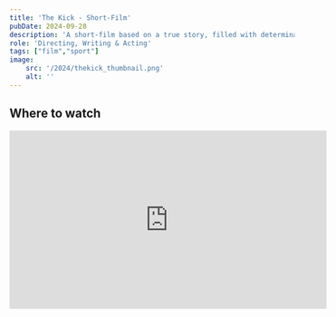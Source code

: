 ```yaml
---
title: 'The Kick - Short-Film'
pubDate: 2024-09-28
description: 'A short-film based on a true story, filled with determination, excitement and skill. The film tells the story of a young boy who has been injured for a long time and is finally returning to one of the things he loves most. The story is relatable by every athlete who has been through an injury.'
role: 'Directing, Writing & Acting'
tags: ["film","sport"]
image:
    src: '/2024/thekick_thumbnail.png'
    alt: ''
---
```

## Where to watch
<iframe class="w-full" src="https://www.youtube.com/embed/jlQmpmpqoAM?vq=hd1080&rel=0&color=white" width="560" height="315" title="Locked In - Short Film" frameborder="0" allowfullscreen></iframe>
